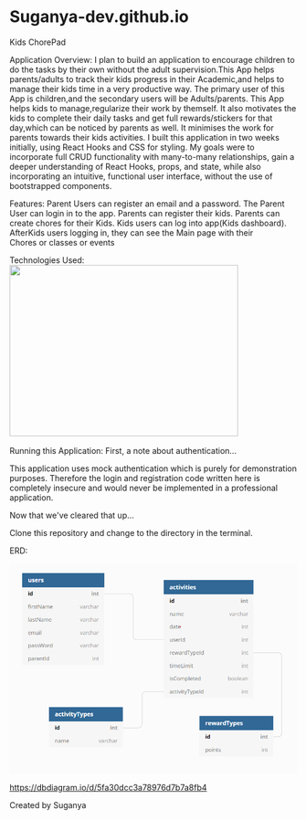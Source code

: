 # Suganya-dev.github.io
Kids ChorePad

Application Overview:
I plan to build an application to encourage children to do the tasks by their own without the adult supervision.This App helps parents/adults to track their kids progress in their Academic,and helps to manage their kids time in a very productive way. The primary user of this App is children,and the secondary users will be Adults/parents. This App helps kids to manage,regularize their work by themself. It also motivates the kids to complete their daily tasks and get full rewards/stickers for that day,which can be noticed by parents as well. It minimises the work for parents towards their kids activities.
I built this application in two weeks initially, using React Hooks and CSS for styling. 
My goals were to incorporate full CRUD functionality with many-to-many relationships, gain a deeper understanding of React Hooks, props, and state, while also incorporating an intuitive, functional user interface, without the use of bootstrapped components.

Features:
Parent Users can register an email and a password.
The Parent User can login in to the app.
Parents can register their kids.
Parents can create chores for their Kids.
Kids users can log into app(Kids dashboard).
AfterKids users logging in, they can see the Main page with their    
	Chores or classes  or events  

Technologies Used:
<img src="https://thumbs.dreamstime.com/b/html-css-js-icon-set-web-development-logo-javascript-programming-symbol-154897294.jpg" height="300px" width="400px"> </img>

Running this Application:
First, a note about authentication...

This application uses mock authentication which is purely for demonstration purposes. Therefore the login and registration code written here is completely insecure and would never be implemented in a professional application.

Now that we've cleared that up...

Clone this repository and change to the directory in the terminal.

ERD:

![ERD](./src/ScreenshotERD.png)



https://dbdiagram.io/d/5fa30dcc3a78976d7b7a8fb4


Created by Suganya
